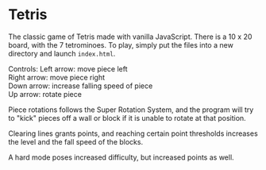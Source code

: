# Tetris
The classic game of Tetris made with vanilla JavaScript. There is a 10 x 20 board, with the 7 tetrominoes.
To play, simply put the files into a new directory and launch `index.html`.

Controls:
Left arrow: move piece left\
Right arrow: move piece right\
Down arrow: increase falling speed of piece\
Up arrow: rotate piece

Piece rotations follows the Super Rotation System, and the program will try to "kick" pieces off a wall or block if it is unable to rotate at that position.

Clearing lines grants points, and reaching certain point thresholds increases the level and the fall speed of the blocks.

A hard mode poses increased difficulty, but increased points as well.
